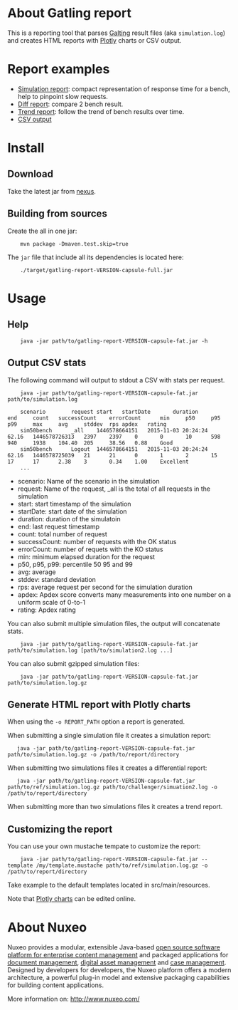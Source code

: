 # About Gatling report

This is a reporting tool that parses [Galting](http://gatling.io/) result files (aka `simulation.log`) and creates HTML
reports with [Plotly](https://plot.ly/) charts or CSV output.


# Report examples

- [Simulation report](http://public.dev.nuxeo.com/~ben/gat-simulation/): compact representation of response time for a
bench, help to pinpoint slow requests.
- [Diff report](http://public.dev.nuxeo.com/~ben/gat-diff/): compare 2 bench result.
- [Trend report](http://public.dev.nuxeo.com/~ben/gat-trend/): follow the trend of bench results over time.
- [CSV output](http://public.dev.nuxeo.com/~ben/gat.csv)

# Install

## Download

Take the latest jar from [nexus](http://maven.nuxeo.org/nexus/#nexus-search;quick~gatling-report).

## Building from sources

Create the all in one jar:

        mvn package -Dmaven.test.skip=true

The `jar` file that include all its dependencies is located here:

        ./target/gatling-report-VERSION-capsule-full.jar

# Usage

## Help

        java -jar path/to/gatling-report-VERSION-capsule-fat.jar -h

## Output CSV stats

The following command will output to stdout a CSV with stats per request.

        java -jar path/to/gatling-report-VERSION-capsule-fat.jar path/to/simulation.log

        scenario        request start   startDate       duration        end     count   successCount    errorCount      min     p50     p95     p99     max     avg     stddev  rps	apdex	rating
        sim50bench      _all    1446578664151   2015-11-03 20:24:24     62.16   1446578726313   2397    2397    0       0       10      598     940     1938    104.40  205     38.56	0.88	Good
        sim50bench      Logout  1446578664151   2015-11-03 20:24:24     62.16   1446578725039   21      21      0       1       2       15      17      17      2.38    3       0.34	1.00	Excellent
        ...

 - scenario: Name of the scenario in the simulation
 - request: Name of the request, _all is the total of all requests in the simulation
 - start: start timestamp of the simulation
 - startDate: start date of the simulation
 - duration: duration of the simulatoin
 - end: last request timestamp
 - count: total number of request
 - successCount: number of requests with the OK status
 - errorCount: number of requets with the KO status
 - min: minimum elapsed duration for the request
 - p50, p95, p99: percentile 50 95 and 99
 - avg: average
 - stddev: standard deviation
 - rps: average request per second for the simulation duration
 - apdex: Apdex score converts many measurements into one number on a uniform scale of 0-to-1
 - rating: Apdex rating

You can also submit multiple simulation files, the output will concatenate stats.

        java -jar path/to/gatling-report-VERSION-capsule-fat.jar path/to/simulation.log [path/to/simulation2.log ...]


You can also submit gzipped simulation files:

        java -jar path/to/gatling-report-VERSION-capsule-fat.jar path/to/simulation.log.gz



## Generate HTML report with Plotly charts

When using the `-o REPORT_PATH` option a report is generated.

When submitting a single simulation file it creates a simulation report:

       java -jar path/to/gatling-report-VERSION-capsule-fat.jar path/to/simulation.log.gz -o /path/to/report/directory


When submitting two simulations files it creates a differential report:


       java -jar path/to/gatling-report-VERSION-capsule-fat.jar path/to/ref/simulation.log.gz path/to/challenger/simuation2.log -o /path/to/report/directory

When submitting more than two simulations files it creates a trend report.


## Customizing the report

You can use your own mustache tempate to customize the report:

        java -jar path/to/gatling-report-VERSION-capsule-fat.jar --template /my/template.mustache path/to/ref/simulation.log.gz -o /path/to/report/directory

Take example to the default templates located in src/main/resources.

Note that [Plotly charts](https://plot.ly/) can be edited online.

# About Nuxeo

Nuxeo provides a modular, extensible Java-based
[open source software platform for enterprise content management](http://www.nuxeo.com/en/products/ep)
and packaged applications for
[document management](http://www.nuxeo.com/en/products/document-management),
[digital asset management](http://www.nuxeo.com/en/products/dam) and
[case management](http://www.nuxeo.com/en/products/case-management). Designed
by developers for developers, the Nuxeo platform offers a modern
architecture, a powerful plug-in model and extensive packaging
capabilities for building content applications.

More information on: <http://www.nuxeo.com/>
